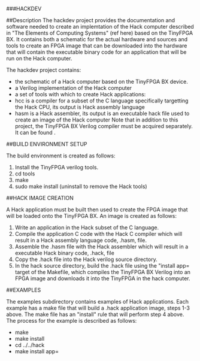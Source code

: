 ###HACKDEV

##Description
The hackdev project provides the documentation and software needed to create 
an implemtation of the Hack computer described in "The Elements of Computing 
Systems" (ref here) based on the TinyFPGA BX.  It contains both a schematic
for the actual hardware and sources and tools to create an FPGA image that can
be downloaded into the hardware that will contain the executable binary code 
for an application that will be run on the Hack computer.

The hackdev project contains:
 - the schematic of a Hack computer based on the TinyFPGA BX device.
 - a Verilog implementation of the Hack computer
 - a set of tools with which to create Hack applications:
 - hcc is a compiler for a subset of the C language specifically targetting 
   the Hack CPU, its output is Hack assembly language
 - hasm is a Hack assembler, its output is an executable hack file used to 
   create an image of the Hack computer
Note that in addition to this project, the TinyFPGA BX Verilog compiler must be
acquired separately.  It can be found <here>.


##BUILD ENVIRONMENT SETUP

The build environment is created as follows:
 1. Install the TinyFPGA verilog tools.
 2. cd tools
 3. make
 4. sudo make install (uninstall to remove the Hack tools)


##HACK IMAGE CREATION
    
A Hack application must be built then used to create the FPGA image that will be
loaded onto the TinyFPGA BX.  An image is created as follows:
 1. Write an application in the Hack subset of the C language.
 2. Compile the application C code with the Hack C compiler which will result 
    in a Hack assembly language code, .hasm, file.
 3. Assemble the .hasm file with the Hack assembler which will result in a 
       executable Hack binary code, .hack, file
 4. Copy the .hack file into the Hack verilog source directory.
 5. In the hack source directory, build the .hack file using the 
    "install app=<app name> target of the Makefile, which compiles the TinyFPGA 
    BX Verilog into an FPGA image and downloads it into the TinyFPGA in the hack computer.


##EXAMPLES

The examples subdirectory contains examples of Hack applications.  Each example
has a make file that will build a .hack application image, steps 1-3 above.  The
make file has an "install" rule that will perform step 4 above.  The process for
the example is described as follows:
 - make
 - make install
 - cd ../../hack
 - make install app=<app name>
  

